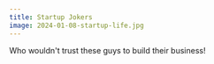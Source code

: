 ```yaml
---
title: Startup Jokers
image: 2024-01-08-startup-life.jpg
---
```


Who wouldn't trust these guys to build their business!

<!--more-->
